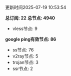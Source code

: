 更新时间2025-07-19 10:53:54

**总订阅: 22**
**总节点: 4940**
- vless节点: 9

**google ping有效节点: 86**
- ss节点: 76
- v2ray节点: 5
- trojan节点: 3
- ssr节点: 2
